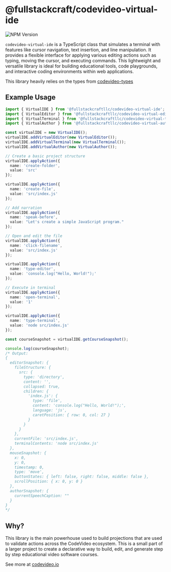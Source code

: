 # @fullstackcraft/codevideo-virtual-ide

![NPM Version](https://img.shields.io/npm/v/@fullstackcraftllc/codevideo-virtual-ide)

`codevideo-virtual-ide` is a TypeScript class that simulates a terminal with features like cursor navigation, text insertion, and line manipulation. It provides a flexible interface for applying various editing actions such as typing, moving the cursor, and executing commands. This lightweight and versatile library is ideal for building educational tools, code playgrounds, and interactive coding environments within web applications.

This library heavily relies on the types from [codevideo-types](https://github.com/codevideo/codevideo-types)

## Example Usage

```typescript
import { VirtualIDE } from '@fullstackcraftllc/codevideo-virtual-ide';
import { VirtualEditor } from '@fullstackcraftllc/codevideo-virtual-editor';
import { VirtualTerminal } from '@fullstackcraftllc/codevideo-virtual-terminal';
import { VirtualAuthor } from '@fullstackcraftllc/codevideo-virtual-author';

const virtualIDE = new VirtualIDE();
virtualIDE.addVirtualEditor(new VirtualEditor());
virtualIDE.addVirtualTerminal(new VirtualTerminal());
virtualIDE.addVirtualAuthor(new VirtualAuthor());

// Create a basic project structure
virtualIDE.applyAction({
  name: 'create-folder',
  value: 'src'
});

virtualIDE.applyAction({
  name: 'create-file',
  value: 'src/index.js'
});

// Add narration
virtualIDE.applyAction({
  name: 'speak-before',
  value: "Let's create a simple JavaScript program."
});

// Open and edit the file
virtualIDE.applyAction({
  name: 'click-filename',
  value: 'src/index.js'
});

virtualIDE.applyAction({
  name: 'type-editor',
  value: 'console.log("Hello, World!");'
});

// Execute in terminal
virtualIDE.applyAction({
  name: 'open-terminal',
  value: '1'
});

virtualIDE.applyAction({
  name: 'type-terminal',
  value: 'node src/index.js'
});

const courseSnapshot = virtualIDE.getCourseSnapshot();

console.log(courseSnapshot);
/* Output:
{
  editorSnapshot: {
    fileStructure: {
      src: {
        type: 'directory',
        content: '',
        collapsed: true,
        children: {
          'index.js': {
            type: 'file',
            content: 'console.log("Hello, World!");',
            language: 'js',
            caretPosition: { row: 0, col: 27 }
          }
        }
      }
    },
    currentFile: 'src/index.js',
    terminalContents: 'node src/index.js'
  },
  mouseSnapshot: {
    x: 0,
    y: 0,
    timestamp: 0,
    type: 'move',
    buttonStates: { left: false, right: false, middle: false },
    scrollPosition: { x: 0, y: 0 }
  },
  authorSnapshot: {
    currentSpeechCaption: ""
  }
}
*/
```

## Why?

This library is the main powerhouse used to build projections that are used to validate actions across the CodeVideo ecosystem. This is a small part of a larger project to create a declarative way to build, edit, and generate step by step educational video software courses.

See more at [codevideo.io](https://codevideo.io)